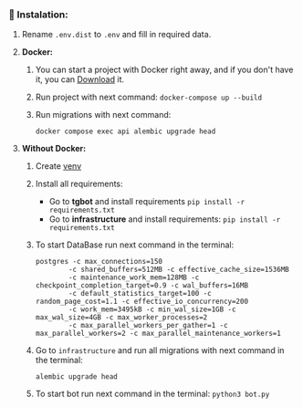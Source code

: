### 🔧 Instalation:

1. Rename `.env.dist` to `.env` and fill in required data.
2. **Docker:**

    1. You can start a project with Docker right away, and if you don't have it, you can [Download](https://docs.docker.com/get-docker/) it.
    2. Run project with next command: `docker-compose up --build`
    3. Run migrations with next command:

        `docker compose exec api alembic upgrade head`

3. **Without Docker:**
    1. Create [venv](https://docs.python.org/3/library/venv.html)
    2. Install all requirements:
        - Go to **tgbot** and install requirements
          `pip install -r requirements.txt`
        - Go to **infrastructure** and install requirements:
          `pip install -r requirements.txt`
    4. To start DataBase run next command in the terminal:
        ```
        postgres -c max_connections=150
                -c shared_buffers=512MB -c effective_cache_size=1536MB
                -c maintenance_work_mem=128MB -c checkpoint_completion_target=0.9 -c wal_buffers=16MB
                -c default_statistics_target=100 -c random_page_cost=1.1 -c effective_io_concurrency=200
                -c work_mem=3495kB -c min_wal_size=1GB -c max_wal_size=4GB -c max_worker_processes=2
                -c max_parallel_workers_per_gather=1 -c max_parallel_workers=2 -c max_parallel_maintenance_workers=1
        ```
    5. Go to `infrastructure` and run all migrations with next command in the terminal: 
    
        `alembic upgrade head`
    4. To start bot run next command in the terminal: `python3 bot.py`
